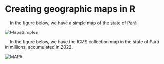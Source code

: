 # Creating geographic maps in R

 _&nbsp;_ _&nbsp;_  In the figure below, we have a simple map of the state of Pará
 
![MapaSimples](https://user-images.githubusercontent.com/54318133/236231388-82734443-3e42-4009-860a-7d2355fa381a.png)

 _&nbsp;_ _&nbsp;_  In the figure below, we have the ICMS collection map in the state of Pará in millions, accumulated in 2022.
 
 ![MAPA](https://user-images.githubusercontent.com/54318133/236232213-831be8a9-aa8e-4650-a9bc-ba3656619c9a.png)
